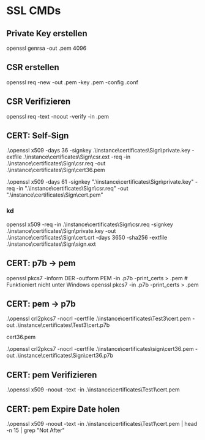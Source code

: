 # SSL CMDs

## Private Key erstellen
openssl genrsa -out <keyname>.pem 4096

## CSR erstellen
openssl req -new -out <csrname>.pem -key <keyname>.pem -config <confname>.conf

## CSR Verifizieren
openssl req -text -noout -verify -in <csrname>.pem

## CERT: Self-Sign
.\openssl x509 -days 36 -signkey .\instance\certificates\Sign\private.key -extfile .\instance\certificates\Sign\csr.ext -req -in .\instance\certificates\Sign\csr.req -out .\instance\certificates\Sign\cert36.pem 

.\openssl x509 -days 61 -signkey ".\instance\certificates\Sign\private.key" -req -in ".\instance\certificates\Sign\csr.req" -out ".\instance\certificates\Sign\cert.pem"

### kd
openssl x509 -req -in .\instance\certificates\Sign\csr.req -signkey .\instance\certificates\Sign\private.key -out .\instance\certificates\Sign\cert.crt -days 3650 -sha256 -extfile .\instance\certificates\Sign\sign.ext

## CERT: p7b -> pem
openssl pkcs7 -inform DER -outform PEM -in <crtname>.p7b -print_certs > <crtname>.pem # Funktioniert nicht unter Windows
openssl pkcs7 -in <crtname>.p7b -print_certs > <crtname>.pem

## CERT:   pem -> p7b
.\openssl crl2pkcs7 -nocrl -certfile .\instance\certificates\Test3\cert.pem -out .\instance\certificates\Test3\cert.p7b

cert36.pem

.\openssl crl2pkcs7 -nocrl -certfile .\instance\certificates\sign\cert36.pem -out .\instance\certificates\Sign\cert36.p7b

## CERT: pem Verifizieren
.\openssl x509 -noout -text -in .\instance\certificates\Test1\cert.pem

## CERT: pem Expire Date holen
.\openssl x509 -noout -text -in .\instance\certificates\Test1\cert.pem | head -n 15 | grep "Not After"